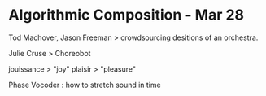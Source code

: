 # Algorithmic Composition - Mar 28


Tod Machover, Jason Freeman > crowdsourcing desitions of an orchestra.

Julie Cruse > Choreobot

jouissance > "joy"
plaisir > "pleasure"


Phase Vocoder : how to stretch sound in time

